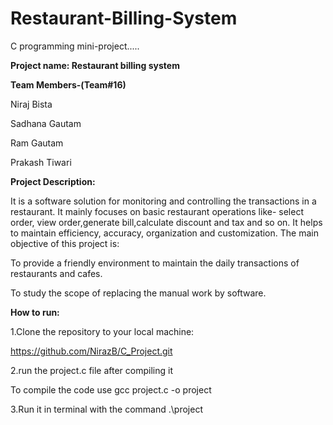 # Restaurant-Billing-System
C programming mini-project.....

**Project name: Restaurant billing system**

**Team Members-(Team#16)**

Niraj Bista

Sadhana Gautam

Ram Gautam

Prakash Tiwari

**Project Description:**

It is a software solution for monitoring and controlling the transactions in a restaurant.
It mainly focuses on basic restaurant operations like- select order, view order,generate bill,calculate discount and tax and so on.
It helps to maintain efficiency, accuracy, organization and customization.
The main objective of this project is:

To provide a friendly environment to maintain the daily transactions of restaurants and cafes.

To study the scope of replacing the manual work by software. 

**How to run:**

1.Clone the repository to your local machine:

https://github.com/NirazB/C_Project.git

2.run the project.c file after compiling it

To compile the code use gcc project.c -o project

3.Run it in terminal with the command .\project


